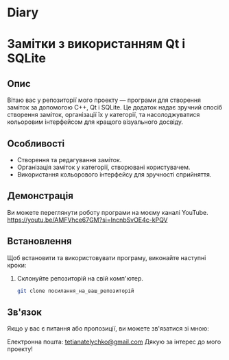 # Diary
# Замітки з використанням Qt і SQLite

## Опис
Вітаю вас у репозиторії мого проекту — програми для створення заміток за допомогою C++, Qt і SQLite. Це додаток надає зручний спосіб створення заміток, організації їх у категорії, та насолоджуватися кольоровим інтерфейсом для кращого візуального досвіду.

## Особливості
- Створення та редагування заміток.
- Організація заміток у категорії, створювані користувачем.
- Використання кольорового інтерфейсу для зручності сприйняття.

## Демонстрація
Ви можете переглянути роботу програми на моєму каналі YouTube. https://youtu.be/AMFVhce67GM?si=IncnbSvOE4c-kPQV

## Встановлення
Щоб встановити та використовувати програму, виконайте наступні кроки:
1. Склонуйте репозиторій на свій комп'ютер.
   ```bash
   git clone посилання_на_ваш_репозиторій


##   Зв'язок

Якщо у вас є питання або пропозиції, ви можете зв'язатися зі мною:

Електронна пошта: tetianatelychko@gmail.com
Дякую за інтерес до мого проекту!
